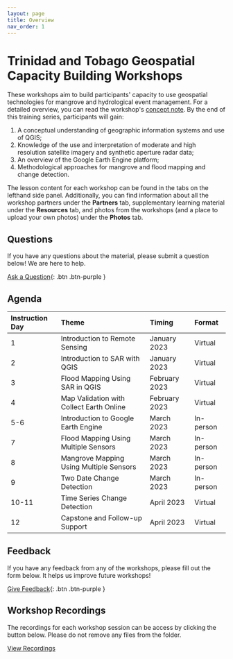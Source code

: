 ```yaml
---
layout: page
title: Overview
nav_order: 1
---
```


# Trinidad and Tobago Geospatial Capacity Building Workshops
These workshops aim to build participants' capacity to use geospatial technologies for mangrove and hydrological event management. For a detailed overview, you can read the workshop's [concept note](https://docs.google.com/document/d/1KWO65Qx3anItxRoMv_IgrifH0Sp6vz4uf2DqivwTnX0/edit?usp=sharing). By the end of this training series, participants will gain:
1. A conceptual understanding of geographic information systems and use of QGIS;
2. Knowledge of the use and interpretation of moderate and high resolution satellite imagery and synthetic aperture radar data;
3. An overview of the Google Earth Engine platform;
4. Methodological approaches for mangrove and flood mapping and change detection.

The lesson content for each workshop can be found in the tabs on the lefthand side panel. Additionally, you can find information about all the workshop partners under the **Partners** tab, supplementary learning material under the **Resources** tab, and photos from the workshops (and a place to upload your own photos) under the **Photos** tab. 


## Questions
If you have any questions about the material, please submit a question below! We are here to help.  

[Ask a Question](https://forms.gle/a7MW4PtgtmPiPoZJ9){: .btn .btn-purple }

## Agenda

| Instruction Day | Theme                                           | Timing         | Format    |
|:----------------|:------------------------------------------------|:---------------|:----------|
| 1               | Introduction to Remote Sensing                  | January 2023   | Virtual   | 
| 2               | Introduction to SAR with QGIS                   | January 2023   | Virtual   |
| 3               | Flood Mapping Using SAR in QGIS                 | February 2023  | Virtual   |
| 4               | Map Validation with Collect Earth Online        | February 2023  | Virtual   |
| 5-6             | Introduction to Google Earth Engine             | March 2023     | In-person | 
| 7               | Flood Mapping Using Multiple Sensors            | March 2023     | In-person |
| 8               | Mangrove Mapping Using Multiple Sensors         | March 2023     | In-person |
| 9               | Two Date Change Detection                       | March 2023     | In-person |
| 10-11           | Time Series Change Detection                    | April 2023     | Virtual   |
| 12              | Capstone and Follow-up Support                  | April 2023     | Virtual   |

## Feedback
If you have any feedback from any of the workshops, please fill out the form below. It helps us improve future workshops!

[Give Feedback](https://forms.gle/8Jdm1aybL9sqzNEw6){: .btn .btn-purple }

## Workshop Recordings
The recordings for each workshop session can be access by clicking the button below. Please do not remove any files from the folder.

[View Recordings](https://drive.google.com/drive/folders/107PX7UudlXEnggrx3ijiQ9-BOdm-h_np?usp=share_link)
